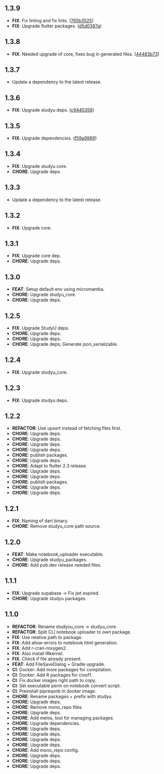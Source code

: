 ## 1.3.9

 - **FIX**: Fix linting and fix lints. ([765b3525](https://github.com/hpi-studyu/studyu/commit/765b3525c89255bbf983a825bedc45a5ef7d8706))
 - **FIX**: Upgrade flutter packages. ([d5d0387a](https://github.com/hpi-studyu/studyu/commit/d5d0387a9a7df464861070be44a9931d2ebb0547))

## 1.3.8

 - **FIX**: Needed upgrade of core, fixes bug in generated files. ([44483b73](https://github.com/hpi-studyu/studyu/commit/44483b733ab53e34456b5b4bcf041c2bee3fc628))

## 1.3.7

 - Update a dependency to the latest release.

## 1.3.6

 - **FIX**: Upgrade studyu deps. ([c9445358](https://github.com/hpi-studyu/studyu/commit/c9445358d10e0ef72595e7561d153e3f5ebddcfb))

## 1.3.5

 - **FIX**: Upgrade dependencies. ([f59a9989](https://github.com/hpi-studyu/studyu/commit/f59a9989be6238576a20f5288951745345ec84af))

## 1.3.4

 - **FIX**: Upgrade studyu core.
 - **CHORE**: Upgrade deps.

## 1.3.3

 - Update a dependency to the latest release.

## 1.3.2

 - **FIX**: Upgrade core.

## 1.3.1

 - **FIX**: Upgrade core dep.
 - **CHORE**: Upgrade deps.

## 1.3.0

 - **FEAT**: Setup default env using micromamba.
 - **CHORE**: Upgrade studyu_core.
 - **CHORE**: Upgrade deps.

## 1.2.5

 - **FIX**: Upgrade StudyU deps.
 - **CHORE**: Upgrade deps.
 - **CHORE**: Upgrade deps.
 - **CHORE**: Upgrade deps; Generate json_serializable.

## 1.2.4

 - **FIX**: Upgrade studyu_core.

## 1.2.3

 - **FIX**: Upgrade studyu deps.

## 1.2.2

 - **REFACTOR**: Use upsert instead of fetching files first.
 - **CHORE**: Upgrade deps.
 - **CHORE**: Upgrade deps.
 - **CHORE**: Upgrade deps.
 - **CHORE**: Upgrade deps.
 - **CHORE**: publish packages.
 - **CHORE**: Upgrade deps.
 - **CHORE**: Adapt to flutter 2.3 release.
 - **CHORE**: Upgrade deps.
 - **CHORE**: Upgrade deps.
 - **CHORE**: publish packages.
 - **CHORE**: Upgrade deps.
 - **CHORE**: Upgrade deps.

## 1.2.1

 - **FIX**: Naming of dart binary.
 - **CHORE**: Remove studyu_core path source.

## 1.2.0

 - **FEAT**: Make notebook_uploader executable.
 - **CHORE**: Upgrade studyu_packages.
 - **CHORE**: Add pub.dev release needed files.

## 1.1.1

 - **FIX**: Upgrade supabase -> Fix jwt expired.
 - **CHORE**: Upgrade studyu packages.

## 1.1.0

 - **REFACTOR**: Rename studyou_core -> studyu_core.
 - **REFACTOR**: Split CLI notebook uploader to own package.
 - **FIX**: Use relative path to package.
 - **FIX**: Add allow-errors to notebook html generation.
 - **FIX**: Add r-cran-roxygen2.
 - **FIX**: Also install IRkernel.
 - **FIX**: Check if file already present.
 - **FEAT**: Add FileSaveDialog + Gradle upgrade.
 - **CI**: Docker: Add more packages for compilation.
 - **CI**: Docker: Add R packages for cinof1.
 - **CI**: Fix docker images right path to copy.
 - **CI**: Set executable perm on notebook convert script.
 - **CI**: Preinstall pipreqsnb in docker image.
 - **CHORE**: Rename packages + prefix with studyu.
 - **CHORE**: Upgrade deps.
 - **CHORE**: Remove mono_repo files.
 - **CHORE**: Upgrade deps.
 - **CHORE**: Add melos, tool for managing packages.
 - **CHORE**: Upgrade dependencies.
 - **CHORE**: Upgrade deps.
 - **CHORE**: Upgrade deps.
 - **CHORE**: Upgrade deps.
 - **CHORE**: Upgrade deps.
 - **CHORE**: Add mono_repo config.
 - **CHORE**: Upgrade deps.
 - **CHORE**: Upgrade deps.
 - **CHORE**: Upgrade deps.

